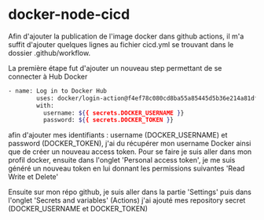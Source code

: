 ﻿# docker-node-cicd

Afin d'ajouter la publication de l'image docker dans github actions, il m'a suffit d'ajouter quelques lignes au fichier cicd.yml se trouvant dans le dossier .github/workflow.

La première étape fut d'ajouter un nouveau step permettant de se connecter à Hub Docker
``` sh
- name: Log in to Docker Hub
        uses: docker/login-action@f4ef78c080cd8ba55a85445d5b36e214a81df20a
        with:
          username: ${{ secrets.DOCKER_USERNAME }}
          password: ${{ secrets.DOCKER_TOKEN }}
```

afin d'ajouter mes identifiants : username (DOCKER_USERNAME) et password (DOCKER_TOKEN), j'ai du récupérer mon username Docker ainsi que de créer un nouveau access token.
Pour se faire je suis aller dans mon profil docker, ensuite dans l'onglet 'Personal access token', je me suis généré un nouveau token en lui donnant les permissions suivantes 'Read Write et Delete'

Ensuite sur mon répo github, je suis aller dans la partie 'Settings' puis dans l'onglet 'Secrets and variables' (Actions) j'ai ajouté mes repository secret (DOCKER_USERNAME et DOCKER_TOKEN)
